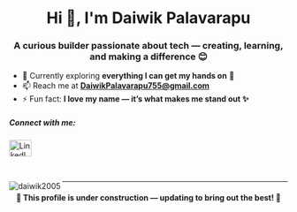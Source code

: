 <h1 align="center">Hi 👋, I'm Daiwik Palavarapu</h1>
<h3 align="center">A curious builder passionate about tech — creating, learning, and making a difference 😊</h3>

- 🌱 Currently exploring **everything I can get my hands on** 🚀  
- 📫 Reach me at **DaiwikPalavarapu755@gmail.com**  
- ⚡ Fun fact: **I love my name — it’s what makes me stand out ✨**  

<h5 align="left">Connect with me:</h5>
<p align="left">
<a href="https://www.linkedin.com/in/daiwik-palavarapu-03267828b/" target="_blank">
  <img align="center" src="https://raw.githubusercontent.com/rahuldkjain/github-profile-readme-generator/master/src/images/icons/Social/linked-in-alt.svg" alt="LinkedIn" height="30" width="40" />
</a>
</p>

<br>
<p><img align="left" src="https://github-readme-stats.vercel.app/api/top-langs?username=daiwik2005&show_icons=true&locale=en&layout=compact" alt="daiwik2005" /></p>

---

<div align="center">

<h4>🚧 This profile is under construction — updating to bring out the best! 🚀</h4>

</div>
